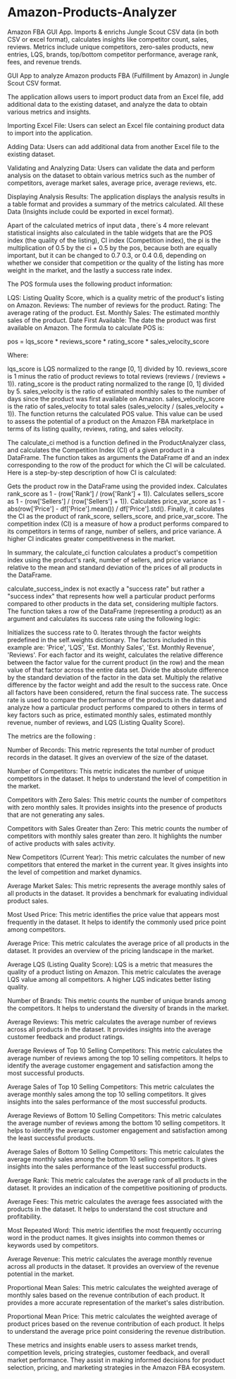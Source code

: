 # Amazon-Products-Analyzer
Amazon FBA GUI App. Imports &amp; enrichs Jungle Scout CSV data (in both CSV or excel format), calculates insights like competitor count, sales, reviews. Metrics include unique competitors, zero-sales products, new entries, LQS, brands, top/bottom competitor performance, average rank, fees, and revenue trends.

GUI App to analyze Amazon products FBA (Fulfillment by Amazon) in Jungle Scout CSV format. 

The application allows users to import product data from an Excel file, add additional data to the existing dataset, and analyze the data to obtain various metrics and insights.

Importing Excel File: Users can select an Excel file containing product data to import into the application.

Adding Data: Users can add additional data from another Excel file to the existing dataset.

Validating and Analyzing Data: Users can validate the data and perform analysis on the dataset to obtain various metrics such as the number of competitors, average market sales, average price, average reviews, etc.

Displaying Analysis Results: The application displays the analysis results in a table format and provides a summary of the metrics calculated. All these Data (Insights include could be exported in excel format).

Apart of the calculated metrics of input data , there´s 4 more relevant statistical insights also calculated in the table widgets that are the POS index (the quality of the listing), CI  index (Competition index), the pi is the multiplication of 0.5 by the ci + 0.5 by the pos, because both are equally important, but it can be changed to 0.7 0.3, or 0.4 0.6, depending on whether we consider that competition or the quality of the listing has more weight in the market, and the lastly a success rate index.

The POS formula uses the following product information:

LQS: Listing Quality Score, which is a quality metric of the product's listing on Amazon.
Reviews: The number of reviews for the product.
Rating: The average rating of the product.
Est. Monthly Sales: The estimated monthly sales of the product.
Date First Available: The date the product was first available on Amazon.
The formula to calculate POS is:

pos = lqs_score * reviews_score * rating_score * sales_velocity_score

Where:

lqs_score is LQS normalized to the range [0, 1] divided by 10.
reviews_score is 1 minus the ratio of product reviews to total reviews (reviews / (reviews + 1)).
rating_score is the product rating normalized to the range [0, 1] divided by 5.
sales_velocity is the ratio of estimated monthly sales to the number of days since the product was first available on Amazon.
sales_velocity_score is the ratio of sales_velocity to total sales (sales_velocity / (sales_velocity + 1)).
The function returns the calculated POS value. This value can be used to assess the potential of a product on the Amazon FBA marketplace in terms of its listing quality, reviews, rating, and sales velocity.


The calculate_ci method is a function defined in the ProductAnalyzer class, and calculates the Competition Index (CI) of a given product in a DataFrame. The function takes as arguments the DataFrame df and an index corresponding to the row of the product for which the CI will be calculated. Here is a step-by-step description of how CI is calculated:

Gets the product row in the DataFrame using the provided index.
Calculates rank_score as 1 - (row['Rank'] / (row['Rank'] + 1)).
Calculates sellers_score as 1 - (row['Sellers'] / (row['Sellers'] + 1)).
Calculates price_var_score as 1 - abs(row['Price'] - df['Price'].mean()) / df['Price'].std().
Finally, it calculates the CI as the product of rank_score, sellers_score, and price_var_score.
The competition index (CI) is a measure of how a product performs compared to its competitors in terms of range, number of sellers, and price variance. A higher CI indicates greater competitiveness in the market.

In summary, the calculate_ci function calculates a product's competition index using the product's rank, number of sellers, and price variance relative to the mean and standard deviation of the prices of all products in the DataFrame.

calculate_success_index is not exactly a "success rate" but rather a "success index" that represents how well a particular product performs compared to other products in the data set, considering multiple factors. The function takes a row of the DataFrame (representing a product) as an argument and calculates its success rate using the following logic:

Initializes the success rate to 0.
Iterates through the factor weights predefined in the self.weights dictionary. The factors included in this example are: 'Price', 'LQS', 'Est. Monthly Sales', 'Est. Monthly Revenue', 'Reviews'.
For each factor and its weight, calculates the relative difference between the factor value for the current product (in the row) and the mean value of that factor across the entire data set. Divide the absolute difference by the standard deviation of the factor in the data set.
Multiply the relative difference by the factor weight and add the result to the success rate.
Once all factors have been considered, return the final success rate.
The success rate is used to compare the performance of the products in the dataset and analyze how a particular product performs compared to others in terms of key factors such as price, estimated monthly sales, estimated monthly revenue, number of reviews, and LQS (Listing Quality Score).




The metrics are the following :

Number of Records: This metric represents the total number of product records in the dataset. It gives an overview of the size of the dataset.

Number of Competitors: This metric indicates the number of unique competitors in the dataset. It helps to understand the level of competition in the market.

Competitors with Zero Sales: This metric counts the number of competitors with zero monthly sales. It provides insights into the presence of products that are not generating any sales.

Competitors with Sales Greater than Zero: This metric counts the number of competitors with monthly sales greater than zero. It highlights the number of active products with sales activity.

New Competitors (Current Year): This metric calculates the number of new competitors that entered the market in the current year. It gives insights into the level of competition and market dynamics.

Average Market Sales: This metric represents the average monthly sales of all products in the dataset. It provides a benchmark for evaluating individual product sales.

Most Used Price: This metric identifies the price value that appears most frequently in the dataset. It helps to identify the commonly used price point among competitors.

Average Price: This metric calculates the average price of all products in the dataset. It provides an overview of the pricing landscape in the market.

Average LQS (Listing Quality Score): LQS is a metric that measures the quality of a product listing on Amazon. This metric calculates the average LQS value among all competitors. A higher LQS indicates better listing quality.

Number of Brands: This metric counts the number of unique brands among the competitors. It helps to understand the diversity of brands in the market.

Average Reviews: This metric calculates the average number of reviews across all products in the dataset. It provides insights into the average customer feedback and product ratings.

Average Reviews of Top 10 Selling Competitors: This metric calculates the average number of reviews among the top 10 selling competitors. It helps to identify the average customer engagement and satisfaction among the most successful products.

Average Sales of Top 10 Selling Competitors: This metric calculates the average monthly sales among the top 10 selling competitors. It gives insights into the sales performance of the most successful products.

Average Reviews of Bottom 10 Selling Competitors: This metric calculates the average number of reviews among the bottom 10 selling competitors. It helps to identify the average customer engagement and satisfaction among the least successful products.

Average Sales of Bottom 10 Selling Competitors: This metric calculates the average monthly sales among the bottom 10 selling competitors. It gives insights into the sales performance of the least successful products.

Average Rank: This metric calculates the average rank of all products in the dataset. It provides an indication of the competitive positioning of products.

Average Fees: This metric calculates the average fees associated with the products in the dataset. It helps to understand the cost structure and profitability.

Most Repeated Word: This metric identifies the most frequently occurring word in the product names. It gives insights into common themes or keywords used by competitors.

Average Revenue: This metric calculates the average monthly revenue across all products in the dataset. It provides an overview of the revenue potential in the market.

Proportional Mean Sales: This metric calculates the weighted average of monthly sales based on the revenue contribution of each product. It provides a more accurate representation of the market's sales distribution.

Proportional Mean Price: This metric calculates the weighted average of product prices based on the revenue contribution of each product. It helps to understand the average price point considering the revenue distribution.

These metrics and insights enable users to assess market trends, competition levels, pricing strategies, customer feedback, and overall market performance. They assist in making informed decisions for product selection, pricing, and marketing strategies in the Amazon FBA ecosystem.
